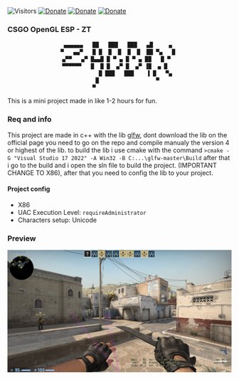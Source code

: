 ![Visitors](https://api.visitorbadge.io/api/visitors?path=https%3A%2F%2Fgithub.com%2Fzabbix-byte%2esp-opengl-csgo%2F&countColor=%23263759)
[![Donate](https://img.shields.io/badge/PayPal-00457C?style=for-the-badge&logo=paypal&logoColor=white
)](https://www.paypal.com/donate/?hosted_button_id=5MTHH82ABTJDA)
[![Donate](https://img.shields.io/badge/GitHub-100000?style=for-the-badge&logo=github&logoColor=white)](https://github.com/zabbix-byte)
[![Donate](https://img.shields.io/badge/C++-3776AB?style=for-the-badge&logo=c%2B%2B&logoColor=white)](https://www.python.org/)


### CSGO OpenGL ESP - ZT




<div align="center">

  ```
   ▄▄▄▄▄▄   ██   ███   ███   ▄█     ▄  
▀   ▄▄▀   █ █  █  █  █  █  ██ ▀▄   █ 
 ▄▀▀   ▄▀ █▄▄█ █ ▀ ▄ █ ▀ ▄ ██   █ ▀  
 ▀▀▀▀▀▀   █  █ █  ▄▀ █  ▄▀ ▐█  ▄ █   
             █ ███   ███    ▐ █   ▀▄ 
            █                  ▀     
           ▀                         
  ```
  </div>
  
This is a mini project made in like 1-2 hours for fun.

### Req and info

This project are made in c++ with the lib [glfw](https://github.com/glfw/glfw), dont download the lib on the official page you need to go on the repo and compile manualy the version 4 or highest of the lib. to build the lib i use cmake with the command `>cmake -G "Visual Studio 17 2022" -A Win32 -B C:...\glfw-master\Build` after that i go to the build and i open the sln file to build the project. (IMPORTANT CHANGE TO X86), after that you need to config the lib to your project.

#### Project config
- X86
- UAC Execution Level: `requireAdministrator`
- Characters setup: Unicode

### Preview
![](https://github.com/zabbix-byte/esp-opengl-csgo/blob/master/preview.png)
